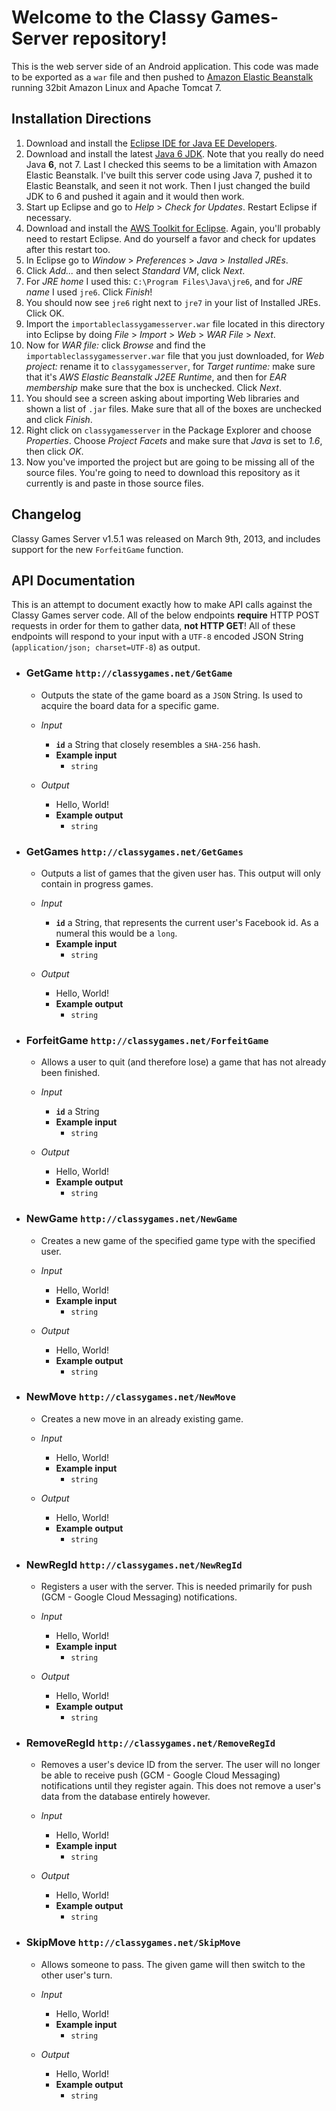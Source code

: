 Welcome to the Classy Games-Server repository!
======================================
This is the web server side of an Android application. This code was made to be exported as a `war` file and then pushed to [Amazon Elastic Beanstalk](https://aws.amazon.com/elasticbeanstalk/) running 32bit Amazon Linux and Apache Tomcat 7.


Installation Directions
-----------------------
1. Download and install the [Eclipse IDE for Java EE Developers](http://eclipse.org/downloads/packages/eclipse-ide-java-ee-developers/junosr1).
2. Download and install the latest [Java 6 JDK](http://www.oracle.com/technetwork/java/javase/downloads/index.html). Note that you really do need Java **6**, not 7. Last I checked this seems to be a limitation with Amazon Elastic Beanstalk. I've built this server code using Java 7, pushed it to Elastic Beanstalk, and seen it not work. Then I just changed the build JDK to 6 and pushed it again and it would then work.
3. Start up Eclipse and go to *Help* > *Check for Updates*. Restart Eclipse if necessary.
4. Download and install the [AWS Toolkit for Eclipse](https://aws.amazon.com/eclipse/). Again, you'll probably need to restart Eclipse. And do yourself a favor and check for updates after this restart too.
5. In Eclipse go to *Window* > *Preferences* > *Java* > *Installed JREs*.
6. Click *Add...* and then select *Standard VM*, click *Next*.
7. For *JRE home* I used this: `C:\Program Files\Java\jre6`, and for *JRE name* I used `jre6`. Click *Finish*!
8. You should now see `jre6` right next to `jre7` in your list of Installed JREs. Click OK.
9. Import the `importableclassygamesserver.war` file located in this directory into Eclipse by doing *File* > *Import* > *Web* > *WAR File* > *Next*.
10. Now for *WAR file:* click *Browse* and find the `importableclassygamesserver.war` file that you just downloaded, for *Web project:* rename it to `classygamesserver`, for *Target runtime:* make sure that it's *AWS Elastic Beanstalk J2EE Runtime*, and then for *EAR membership* make sure that the box is unchecked. Click *Next*.
11. You should see a screen asking about importing Web libraries and shown a list of `.jar` files. Make sure that all of the boxes are unchecked and click *Finish*.
12. Right click on `classygamesserver` in the Package Explorer and choose *Properties*. Choose *Project Facets* and make sure that *Java* is set to *1.6*, then click *OK*.
13. Now you've imported the project but are going to be missing all of the source files. You're going to need to download this repository as it currently is and paste in those source files.

Changelog
---------
Classy Games Server v1.5.1 was released on March 9th, 2013, and includes support for the new `ForfeitGame` function.

API Documentation
-----------------
This is an attempt to document exactly how to make API calls against the Classy Games server code. All of the below endpoints **require** HTTP POST requests in order for them to gather data, **not HTTP GET**! All of these endpoints will respond to your input with a `UTF-8` encoded JSON String (`application/json; charset=UTF-8`) as output.

+ ### GetGame `http://classygames.net/GetGame` ###
    + Outputs the state of the game board as a `JSON` String. Is used to acquire the board data for a specific game.

    + *Input*
        + **`id`** a String that closely resembles a `SHA-256` hash.
        + **Example input**
            + `string`

    + *Output*
        + Hello, World!
        + **Example output**
            + `string`

+ ### GetGames `http://classygames.net/GetGames` ###
    + Outputs a list of games that the given user has. This output will only contain in progress games.

    + *Input*
        + **`id`** a String, that represents the current user's Facebook id. As a numeral this would be a `long`.
        + **Example input**
            + `string`

    + *Output*
        + Hello, World!
        + **Example output**
            + `string`

+ ### ForfeitGame `http://classygames.net/ForfeitGame` ###
    + Allows a user to quit (and therefore lose) a game that has not already been finished.

    + *Input*
        + **`id`** a String
        + **Example input**
            + `string`

    + *Output*
        + Hello, World!
        + **Example output**
            + `string`

+ ### NewGame `http://classygames.net/NewGame` ###
    + Creates a new game of the specified game type with the specified user.

    + *Input*
        + Hello, World!
        + **Example input**
            + `string`

    + *Output*
        + Hello, World!
        + **Example output**
            + `string`

+ ### NewMove `http://classygames.net/NewMove` ###
    + Creates a new move in an already existing game.

    + *Input*
        + Hello, World!
        + **Example input**
            + `string`

    + *Output*
        + Hello, World!
        + **Example output**
            + `string`

+ ### NewRegId `http://classygames.net/NewRegId` ###
    + Registers a user with the server. This is needed primarily for push (GCM - Google Cloud Messaging) notifications.

    + *Input*
        + Hello, World!
        + **Example input**
            + `string`

    + *Output*
        + Hello, World!
        + **Example output**
            + `string`

+ ### RemoveRegId `http://classygames.net/RemoveRegId` ###
    + Removes a user's device ID from the server. The user will no longer be able to receive push (GCM - Google Cloud Messaging) notifications until they register again. This does not remove a user's data from the database entirely however.

    + *Input*
        + Hello, World!
        + **Example input**
            + `string`

    + *Output*
        + Hello, World!
        + **Example output**
            + `string`

+ ### SkipMove `http://classygames.net/SkipMove` ###
    + Allows someone to pass. The given game will then switch to the other user's turn.

    + *Input*
        + Hello, World!
        + **Example input**
            + `string`

    + *Output*
        + Hello, World!
        + **Example output**
            + `string`